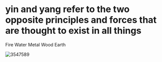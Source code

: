 # yin and yang refer to the two opposite principles and forces that are thought to exist in all things
Fire Water Metal Wood Earth

![3547589](https://user-images.githubusercontent.com/101523940/180732542-fceee211-0f7e-4774-86bc-31a76b13177d.jpg)
